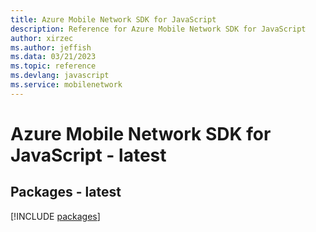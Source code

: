```yaml
---
title: Azure Mobile Network SDK for JavaScript
description: Reference for Azure Mobile Network SDK for JavaScript
author: xirzec
ms.author: jeffish
ms.data: 03/21/2023
ms.topic: reference
ms.devlang: javascript
ms.service: mobilenetwork
---
```

# Azure Mobile Network SDK for JavaScript - latest
## Packages - latest
[!INCLUDE [packages](mobile-network-index.md)]